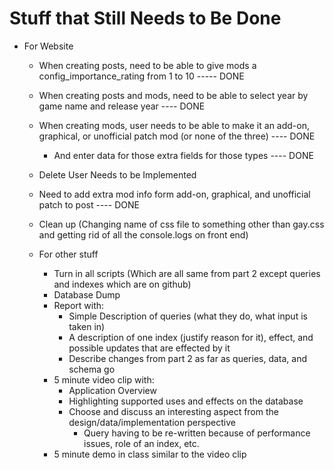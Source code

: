# Stuff that Still Needs to Be Done
  * For Website
    * When creating posts, need to be able to give mods a config_importance_rating from 1 to 10 ----- DONE
    * When creating posts and mods, need to be able to select year by game name and release year ---- DONE
    * When creating mods, user needs to be able to make it an add-on, graphical, or unofficial patch mod (or none of the three) ---- DONE
      * And enter data for those extra fields for those types ---- DONE
    * Delete User Needs to be Implemented
    * Need to add extra mod info form add-on, graphical, and unofficial patch to post ---- DONE
    * Clean up (Changing name of css file to something other than gay.css and getting rid of all the console.logs on front end)

    * For other stuff
      * Turn in all scripts (Which are all same from part 2 except queries and indexes which are on github)
      * Database Dump
      * Report with:
        * Simple Description of queries (what they do, what input is taken in)
        * A description of one index (justify reason for it), effect, and possible updates that are effected by it
        * Describe changes from part 2 as far as queries, data, and schema go
      * 5 minute video clip with:
        * Application Overview
        * Highlighting supported uses and effects on the database
        * Choose and discuss an interesting aspect from the design/data/implementation perspective
          * Query having to be re-written because of performance issues, role of an index, etc.
      * 5 minute demo in class similar to the video clip
